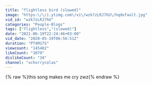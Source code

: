 ```yaml
---
title: "flightless bird (slowed)"
image: "https:\/\/i.ytimg.com\/vi\/wzk7zLRJ7hU\/hqdefault.jpg"
vid_id: "wzk7zLRJ7hU"
categories: "People-Blogs"
tags: ["flightless","(slowed)"]
date: "2021-06-19T22:24:46+03:00"
vid_date: "2020-05-19T06:56:51Z"
duration: "PT4M17S"
viewcount: "145402"
likeCount: "3079"
dislikeCount: "34"
channel: "xchxrrycolax"
---
```

{% raw %}this song makes me cry zwz{% endraw %}
